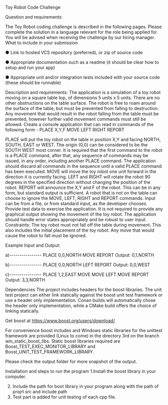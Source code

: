 Toy Robot Code Challenge

Question and requirements:

The Toy Robot coding challenge is described in the following pages. 
Please complete the solution in a language relevant for the role being applied for. You will be advised when receiving the
challenge by our hiring manager.
What to include in your submission


● Link to hosted VCS repository (preferred), or zip of source code

● Appropriate documentation such as a readme (it should be clear how to setup and run your app)

● Appropriate unit and/or integration tests included with your source code (these should be runnable)

Description and requirements:
The application is a simulation of a toy robot moving on a square table top, of dimensions 5 units x 5 units. There are no
other obstructions on the table surface. The robot is free to roam around the surface of the table, but must be prevented
from falling to destruction. Any movement that would result in the robot falling from the table must be prevented,
however further valid movement commands must still be allowed.
Create a console application that can read in commands of the following form -
PLACE X,Y,F
MOVE
LEFT
RIGHT
REPORT

PLACE will put the toy robot on the table in position X,Y and facing NORTH, SOUTH, EAST or WEST. The origin (0,0)
can be considered to be the SOUTH WEST most corner. It is required that the first command to the robot is a PLACE
command, after that, any sequence of commands may be issued, in any order, including another PLACE command. The
application should discard all commands in the sequence until a valid PLACE command has been executed. MOVE will
move the toy robot one unit forward in the direction it is currently facing.
LEFT and RIGHT will rotate the robot 90 degrees in the specified direction without changing the position of the
robot. REPORT will announce the X,Y and F of the robot. This can be in any form, but standard output is sufficient.
A robot that is not on the table can choose to ignore the MOVE, LEFT, RIGHT and REPORT commands. Input can
be from a file, or from standard input, as the developer chooses.
Provide test data to exercise the application.
It is not required to provide any graphical output showing the movement of the toy robot.
The application should handle error states appropriately and be robust to user input.
Constraints:
The toy robot must not fall off the table during movement. This also includes the initial placement of the toy robot. Any
move that would cause the robot to fall must be ignored.


Example Input and Output:

a)----------------
PLACE 0,0,NORTH
MOVE
REPORT
Output: 0,1,NORTH

b)----------------
PLACE 0,0,NORTH
LEFT
REPORT
Output: 0,0,WEST


c)----------------
PLACE 1,2,EAST
MOVE
MOVE
LEFT
MOVE
REPORT
Output: 3,3,NORTH




Dependencies
The project includes headers for the boost libraries. The unit test project can either link statically against the boost unit test framework or use a header only implementation. Conan builds will automatically chose the header only implementation, while a CMake build offers the choice of linking statically.


Get boost at https://www.boost.org/users/download/

For convenience boost includes and Windows static libraries for the unittest framework are provided (Linux to come) in the directory 3rd on the branch win_static_boost_libs. Static boost libraries required are Boost_TEST_EXEC_MONITOR_LIBRARY and Boost_UNIT_TEST_FRAMEWORK_LIBRARY.

Please check the output folder for more snapshot of the output.

Installation and steps to run the program
1.Install the boost library in your computer.

2. Include the path for boot library in your program along with the path of projrt src and include path
3. Test part is added for unit testing of each cpp file.
